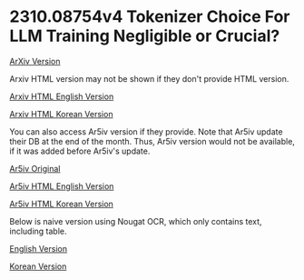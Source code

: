 # 2310.08754v4 Tokenizer Choice For LLM Training Negligible or Crucial?

[ArXiv Version](https://arxiv.org/abs/2310.08754v4)

Arxiv HTML version may not be shown if they don't provide HTML version.

[Arxiv HTML English Version](https://raw.githack.com/kh-kim/arxiv-translator/master/papers/2310.08754v4/paper.raw.en.html)

[Arxiv HTML Korean Version](https://raw.githack.com/kh-kim/arxiv-translator/master/papers/2310.08754v4/paper.raw.ko.html)

You can also access Ar5iv version if they provide.
Note that Ar5iv update their DB at the end of the month.
Thus, Ar5iv version would not be available, if it was added before Ar5iv's update.

[Ar5iv Original](https://ar5iv.org/abs/2310.08754v4)

[Ar5iv HTML English Version](https://raw.githack.com/kh-kim/arxiv-translator/master/papers/2310.08754v4/paper.ar5iv.en.html)

[Ar5iv HTML Korean Version](https://raw.githack.com/kh-kim/arxiv-translator/master/papers/2310.08754v4/paper.ar5iv.ko.html)

Below is naive version using Nougat OCR, which only contains text, including table.

[English Version](https://raw.githack.com/kh-kim/arxiv-translator/master/papers/2310.08754v4/paper.en.html)

[Korean Version](https://raw.githack.com/kh-kim/arxiv-translator/master/papers/2310.08754v4/paper.ko.html)